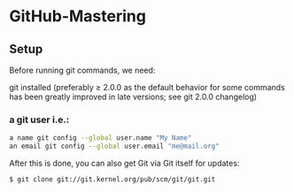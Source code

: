 # GitHub-Mastering

## Setup

Before running git commands, we need:

git installed (preferably ≥ 2.0.0 as the default behavior for some commands has been greatly improved in late versions; see git 2.0.0 changelog)

### a git user i.e.:

```bash
a name git config --global user.name "My Name"
an email git config --global user.email "me@mail.org"
```
 
After this is done, you can also get Git via Git itself for updates:

```bash
$ git clone git://git.kernel.org/pub/scm/git/git.git
```
